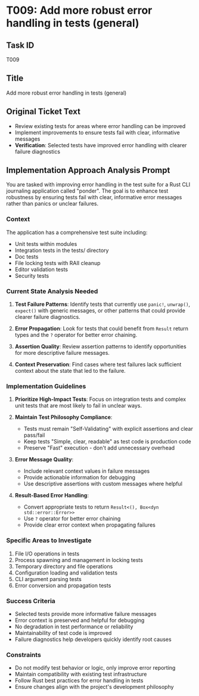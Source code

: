 # T009: Add more robust error handling in tests (general)

## Task ID
T009

## Title
Add more robust error handling in tests (general)

## Original Ticket Text
- Review existing tests for areas where error handling can be improved
- Implement improvements to ensure tests fail with clear, informative messages
- **Verification**: Selected tests have improved error handling with clearer failure diagnostics

## Implementation Approach Analysis Prompt

You are tasked with improving error handling in the test suite for a Rust CLI journaling application called "ponder". The goal is to enhance test robustness by ensuring tests fail with clear, informative error messages rather than panics or unclear failures.

### Context
The application has a comprehensive test suite including:
- Unit tests within modules
- Integration tests in the tests/ directory
- Doc tests
- File locking tests with RAII cleanup
- Editor validation tests
- Security tests

### Current State Analysis Needed
1. **Test Failure Patterns**: Identify tests that currently use `panic!`, `unwrap()`, `expect()` with generic messages, or other patterns that could provide clearer failure diagnostics.

2. **Error Propagation**: Look for tests that could benefit from `Result` return types and the `?` operator for better error chaining.

3. **Assertion Quality**: Review assertion patterns to identify opportunities for more descriptive failure messages.

4. **Context Preservation**: Find cases where test failures lack sufficient context about the state that led to the failure.

### Implementation Guidelines
1. **Prioritize High-Impact Tests**: Focus on integration tests and complex unit tests that are most likely to fail in unclear ways.

2. **Maintain Test Philosophy Compliance**: 
   - Tests must remain "Self-Validating" with explicit assertions and clear pass/fail
   - Keep tests "Simple, clear, readable" as test code is production code
   - Preserve "Fast" execution - don't add unnecessary overhead

3. **Error Message Quality**: 
   - Include relevant context values in failure messages
   - Provide actionable information for debugging
   - Use descriptive assertions with custom messages where helpful

4. **Result-Based Error Handling**: 
   - Convert appropriate tests to return `Result<(), Box<dyn std::error::Error>>`
   - Use `?` operator for better error chaining
   - Provide clear error context when propagating failures

### Specific Areas to Investigate
1. File I/O operations in tests
2. Process spawning and management in locking tests
3. Temporary directory and file operations
4. Configuration loading and validation tests
5. CLI argument parsing tests
6. Error conversion and propagation tests

### Success Criteria
- Selected tests provide more informative failure messages
- Error context is preserved and helpful for debugging
- No degradation in test performance or reliability
- Maintainability of test code is improved
- Failure diagnostics help developers quickly identify root causes

### Constraints
- Do not modify test behavior or logic, only improve error reporting
- Maintain compatibility with existing test infrastructure
- Follow Rust best practices for error handling in tests
- Ensure changes align with the project's development philosophy